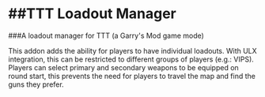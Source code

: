 ##TTT Loadout Manager
=====================

###A loadout manager for TTT (a Garry's Mod game mode)

This addon adds the ability for players to have individual loadouts.
With ULX integration, this can be restricted to different groups of players (e.g.: VIPS).
Players can select primary and secondary weapons to be equipped on round start, this prevents the need for players to travel the map and find the guns they prefer.